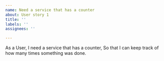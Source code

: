 ```yaml
---
name: Need a service that has a counter
about: User story 1
title: ''
labels: ''
assignees: ''

---
```


As a User, I need a service that has a counter, So that I can keep track of how many times something was done.
